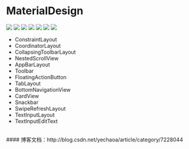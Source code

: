 # MaterialDesign

![](https://github.com/yechaoa/MaterialDesign/raw/master/gif/scrolling.gif)
![](https://github.com/yechaoa/MaterialDesign/raw/master/gif/scrolling_tab.gif)
![](https://github.com/yechaoa/MaterialDesign/raw/master/gif/tab.gif)
![](https://github.com/yechaoa/MaterialDesign/raw/master/gif/navigation.gif)
![](https://github.com/yechaoa/MaterialDesign/raw/master/gif/snackbar.gif)
![](https://github.com/yechaoa/MaterialDesign/raw/master/gif/text.gif)
![](https://github.com/yechaoa/MaterialDesign/raw/master/gif/swipe.gif)

* ConstraintLayout
* CoordinatorLayout
* CollapsingToolbarLayout
* NestedScrollView
* AppBarLayout
* Toolbar
* FloatingActionButton
* TabLayout
* BottomNavigationView
* CardView
* Snackbar
* SwipeRefreshLayout
* TextInputLayout
* TextInputEditText

<br>
#### 博客文档：http://blog.csdn.net/yechaoa/article/category/7228044
<br>

